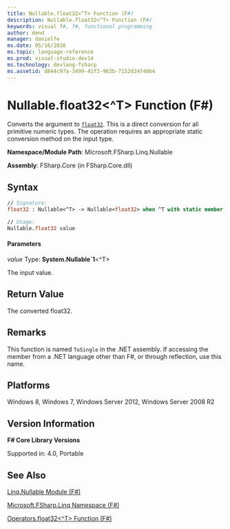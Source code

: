```yaml
---
title: Nullable.float32<^T> Function (F#)
description: Nullable.float32<^T> Function (F#)
keywords: visual f#, f#, functional programming
author: dend
manager: danielfe
ms.date: 05/16/2016
ms.topic: language-reference
ms.prod: visual-studio-dev14
ms.technology: devlang-fsharp
ms.assetid: d844c97a-3499-41f3-963b-7152d24f40b4
---
```


# Nullable.float32<^T> Function (F#)

Converts the argument to [`float32`](https://msdn.microsoft.com/library/9bf674b5-ea9a-4b08-ad42-4da313b6ebf0). This is a direct conversion for all primitive numeric types. The operation requires an appropriate static conversion method on the input type.

**Namespace/Module Path**: Microsoft.FSharp.Linq.Nullable

**Assembly**: FSharp.Core (in FSharp.Core.dll)


## Syntax

```fsharp
// Signature:
float32 : Nullable<^T> -> Nullable<float32> when ^T with static member op_Explicit and ^T : (new : unit ->  ^T) and ^T : struct and ^T :> ValueType

// Usage:
Nullable.float32 value
```

#### Parameters
*value*
Type: **System.Nullable&#96;1**&lt;^T&gt;


The input value.

## Return Value
The converted float32.


## Remarks
This function is named `ToSingle` in the .NET assembly. If accessing the member from a .NET language other than F#, or through reflection, use this name.


## Platforms
Windows 8, Windows 7, Windows Server 2012, Windows Server 2008 R2


## Version Information
**F# Core Library Versions**

Supported in: 4.0, Portable

## See Also
[Linq.Nullable Module &#40;F&#35;&#41;](Linq.Nullable-Module-%5BFSharp%5D.md)

[Microsoft.FSharp.Linq Namespace &#40;F&#35;&#41;](Microsoft.FSharp.Linq-Namespace-%5BFSharp%5D.md)

[Operators.float32&#60;^T&#62; Function &#40;F&#35;&#41;](Operators.float32%5B%5ET%5D-Function-%5BFSharp%5D.md)
